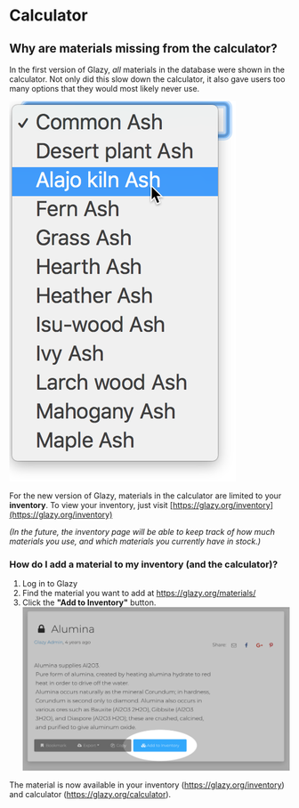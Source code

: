 # Calculator

## Why are materials missing from the calculator?

In the first version of Glazy, _all_ materials in the database were shown in the calculator.  Not only did this slow down the calculator, it also gave users too many  options that they would most likely never use.

![ashes](./ashes.png)

For the new version of Glazy, materials in the calculator are limited to your **inventory**.  To view your inventory, just visit [https://glazy.org/inventory](https://glazy.org/inventory)

_(In the future, the inventory page will be able to keep track of how much materials you use, and which materials you currently have in stock.)_

### How do I add a material to my inventory (and the calculator)?

1. Log in to Glazy
2. Find the material you want to add at https://glazy.org/materials/
3. Click the **"Add to Inventory"** button.
![GlazyAddInventory](./GlazyAddInventory.png)

The material is now available in your inventory (https://glazy.org/inventory) and calculator (https://glazy.org/calculator).